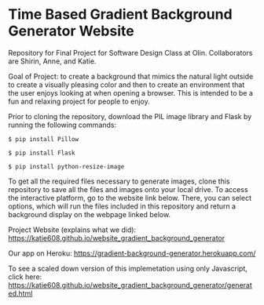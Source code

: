 # Time Based Gradient Background Generator Website
Repository for Final Project for Software Design Class at Olin. Collaborators are Shirin, Anne, and Katie. 

Goal of Project: to create a background that mimics the natural light outside to create a visually pleasing color and then to create an environment that the user enjoys looking at when opening a browser. This is intended to be a fun and relaxing project for people to enjoy.

Prior to cloning the repository, download the PIL image library and Flask by running the following commands: 

`$ pip install Pillow`

`$ pip install Flask`

`$ pip install python-resize-image`

To get all the required files necessary to generate images, clone this repository to save all the files and images onto your local drive. To access the interactive platform, go to the website link below. There, you can select options, which will run the files included in this repository and return a background display on the webpage linked below. 

Project Website (explains what we did): https://katie608.github.io/website_gradient_background_generator

Our app on Heroku: https://gradient-background-generator.herokuapp.com/

To see a scaled down version of this implemetation using only Javascript, click here: https://katie608.github.io/website_gradient_background_generator/generated.html
